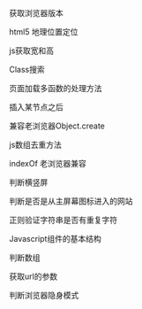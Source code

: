 获取浏览器版本

html5 地理位置定位

js获取宽和高

Class搜索

页面加载多函数的处理方法

插入某节点之后

兼容老浏览器Object.create

js数组去重方法

indexOf 老浏览器兼容

判断横竖屏

判断是否是从主屏幕图标进入的网站

正则验证字符串是否有重复字符

Javascript组件的基本结构

判断数组

获取url的参数

判断浏览器隐身模式
